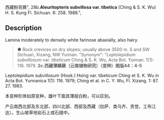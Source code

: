 西藏粉背蕨",
28b.**Aleuritopteris subvillosa var. tibetica** (Ching & S. K. Wu) H. S. Kung Fl. Sichuan. 6: 258. 1988.",

## Description
Lamina moderately to densely white farinose abaxially, also hairy.

> ● Rock crevices on dry slopes; usually above 3500 m. S and SW Sichuan, Xizang, NW Yunnan.
  "Synonym": "*Leptolepidium subvillosum* var. *tibeticum* Ching &amp; S. K. Wu, Acta Bot. Yunnan. 1(1): 116. 1979.
**2c.西藏薄鳞蕨（云南植物研究）（变种）图版44：4-5**

Leptolepidium subvillosum (Hook.) Hsing var. tibeticum Ching et S. K. Wu in Acta Bot. Yunnanica 1(1): 116. 1979; Ching et al. in C. Y. Wu, Fl. Xizang. 1: 87. 27. 1983.

本变种形体如原变种，雄叶下面具薄层白粉，可以区别。

产云南西北部及东北部，四川北部、西部及西藏（拉萨、类乌齐、贡觉、工布江达）。生山坡草地岩石上或石缝中。

